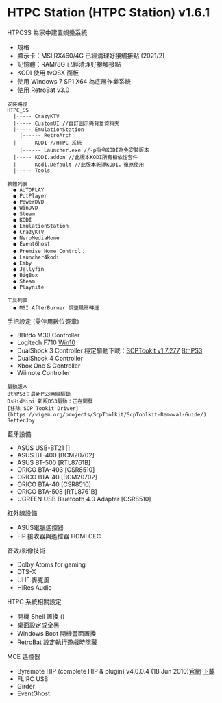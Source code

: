 # HTPC Station (HTPC Station) v1.6.1
HTPCSS 為家中建置娛樂系統
- 規格 
- 顯示卡：MSI RX460/4G  已經清理好接觸接點 (2021/2)
- 記憶體：RAM/8G 已經清理好接觸接點
- KODI 使用 tvOSX 面板
- 使用 Windows 7 SP1 X64 為底層作業系統
- 使用 RetroBat v3.0
```
安裝路徑
HTPC_SS
  |----- CrazyKTV 
  |----- CustomUI //自訂圖示與背景資料夾
  |----- EmulationStation
    |------ RetroArch
  |----- KODI //HTPC 系統
    |------ Launcher.exe //-p指令KODI為免安裝版本
  |----- KODI.addon //此版本KODI所有相依性套件
  |----- Kodi.Default //此版本乾淨KODI，復原使用
  |----- Tools

軟體列表
  ● AUTOPLAY
  ● PotPlayer
  ● PowerDVD
  ● WinDVD
  ● Steam
  ● KODI
  ● EmulationStation
  ● CrazyKTV
  ● NeroMediaHome
  ● EventGhost
  ● Premise Home Control：
  ● Launcher4kodi
  ● Emby
  ● Jellyfin
  ● BigBox
  ● Steam
  ● Playnite
  
工具列表
  ● MSI AfterBurner 調整風扇轉速
```
手把設定 (需停用數位簽章)
- 8Bitdo M30 Controller
- Logitech F710 [Win10](https://raw.githubusercontent.com/jafeeye/HTPCSS/master/Logitech%20F710%20Driver(Win10).reg)
- DualShock 3 Controller 穩定驅動下載：[SCPTookit v1.7.277](https://github.com/jafeeye/HTPCSS/blob/master/ScpToolkit_Setup.v1.7.277.16103-BETA.7z?raw=true) [BthPS3](https://github.com/ViGEm/BthPS3)
- DualShock 4 Controller
- Xbox One S Controller
- Wiimote Controller

```
驅動版本
BthPS3：最新PS3無線驅動
DsHidMini 新版DS3驅動：正在開發
[移除 SCP Tookit Driver](https://vigem.org/projects/ScpToolkit/ScpToolkit-Removal-Guide/)
BetterJoy
```

藍牙設備
- ASUS USB-BT21 []
- ASUS BT-400 [BCM20702]
- ASUS BT-500 [RTL8761B]
- ORICO BTA-403 [CSR8510]
- ORICO BTA-40 [BCM20702]
- ORICO BTA-40 [CSR8510]
- ORICO BTA-508 [RTL8761B]
- UGREEN USB Bluetooth 4.0 Adapter [CSR8510]

紅外線設備
- ASUS電腦遙控器
- HP 接收器與遙控器
HDMI CEC

音效/影像技術
- Dolby Atoms for gaming
- DTS-X
- UHF 麥克風
- HiRes Audio

HTPC 系統相關設定
- 開機 Shell 置換 ()
- 桌面設定成全黑
- Windows Boot 開機畫面置換
- RetroBat 設定執行遊戲時隱藏

MCE 遙控器
- Byremote HIP (complete HIP & plugin) v4.0.0.4 (18 Jun 2010)[官網](http://www.byremote.com.au/) [下載](https://github.com/jafeeye/HTPCSS/raw/master/Drivers/MCE%20Remote/HipInstallComplete_4004.EXE)
- FLIRC USB
- Girder
- EventGhost
